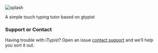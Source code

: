 ![splash](https://user-images.githubusercontent.com/9431616/95814542-7d9ae980-0ccf-11eb-8ed0-f69d7db3dced.png)

A simple touch typing tutor based on gtypist

### Support or Contact

Having trouble with iTypist? Open an issue [contact support](https://github.com/divo/itypist/issues) and we’ll help you sort it out.
